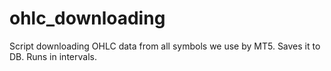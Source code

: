 # ohlc_downloading

Script downloading OHLC data from all symbols we use by MT5. Saves it to DB.
Runs in intervals.